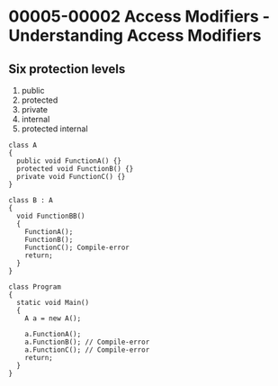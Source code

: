 # 00005-00002 Access Modifiers - Understanding Access Modifiers

## Six protection levels

00001. public
00002. protected
00003. private
00004. internal
00005. protected internal

    class A
    {
      public void FunctionA() {}
      protected void FunctionB() {}
      private void FunctionC() {}
    }

    class B : A
    {
      void FunctionBB()
      {
        FunctionA();
        FunctionB();
        FunctionC(); Compile-error
        return;
      }
    }

    class Program
    {
      static void Main()
      {
        A a = new A();

        a.FunctionA();
        a.FunctionB(); // Compile-error
        a.FunctionC(); // Compile-error
        return;
      }
    }